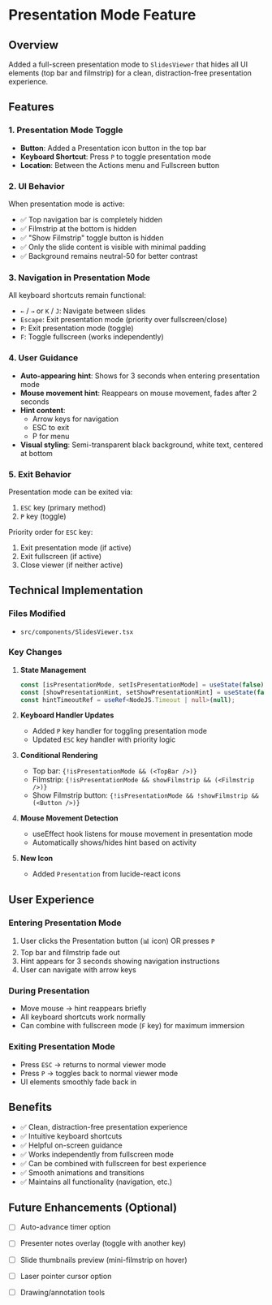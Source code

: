 # Presentation Mode Feature

## Overview
Added a full-screen presentation mode to `SlidesViewer` that hides all UI elements (top bar and filmstrip) for a clean, distraction-free presentation experience.

## Features

### 1. **Presentation Mode Toggle**
   - **Button**: Added a Presentation icon button in the top bar
   - **Keyboard Shortcut**: Press `P` to toggle presentation mode
   - **Location**: Between the Actions menu and Fullscreen button

### 2. **UI Behavior**
   When presentation mode is active:
   - ✅ Top navigation bar is completely hidden
   - ✅ Filmstrip at the bottom is hidden
   - ✅ "Show Filmstrip" toggle button is hidden
   - ✅ Only the slide content is visible with minimal padding
   - ✅ Background remains neutral-50 for better contrast

### 3. **Navigation in Presentation Mode**
   All keyboard shortcuts remain functional:
   - `←` / `→` or `K` / `J`: Navigate between slides
   - `Escape`: Exit presentation mode (priority over fullscreen/close)
   - `P`: Exit presentation mode (toggle)
   - `F`: Toggle fullscreen (works independently)

### 4. **User Guidance**
   - **Auto-appearing hint**: Shows for 3 seconds when entering presentation mode
   - **Mouse movement hint**: Reappears on mouse movement, fades after 2 seconds
   - **Hint content**: 
     - Arrow keys for navigation
     - ESC to exit
     - P for menu
   - **Visual styling**: Semi-transparent black background, white text, centered at bottom

### 5. **Exit Behavior**
   Presentation mode can be exited via:
   1. `ESC` key (primary method)
   2. `P` key (toggle)
   
   Priority order for `ESC` key:
   1. Exit presentation mode (if active)
   2. Exit fullscreen (if active)
   3. Close viewer (if neither active)

## Technical Implementation

### Files Modified
- `src/components/SlidesViewer.tsx`

### Key Changes
1. **State Management**
   ```typescript
   const [isPresentationMode, setIsPresentationMode] = useState(false);
   const [showPresentationHint, setShowPresentationHint] = useState(false);
   const hintTimeoutRef = useRef<NodeJS.Timeout | null>(null);
   ```

2. **Keyboard Handler Updates**
   - Added `P` key handler for toggling presentation mode
   - Updated `ESC` key handler with priority logic

3. **Conditional Rendering**
   - Top bar: `{!isPresentationMode && (<TopBar />)}`
   - Filmstrip: `{!isPresentationMode && showFilmstrip && (<Filmstrip />)}`
   - Show Filmstrip button: `{!isPresentationMode && !showFilmstrip && (<Button />)}`

4. **Mouse Movement Detection**
   - useEffect hook listens for mouse movement in presentation mode
   - Automatically shows/hides hint based on activity

5. **New Icon**
   - Added `Presentation` from lucide-react icons

## User Experience

### Entering Presentation Mode
1. User clicks the Presentation button (📊 icon) OR presses `P`
2. Top bar and filmstrip fade out
3. Hint appears for 3 seconds showing navigation instructions
4. User can navigate with arrow keys

### During Presentation
- Move mouse → hint reappears briefly
- All keyboard shortcuts work normally
- Can combine with fullscreen mode (`F` key) for maximum immersion

### Exiting Presentation Mode
- Press `ESC` → returns to normal viewer mode
- Press `P` → toggles back to normal viewer mode
- UI elements smoothly fade back in

## Benefits
- ✅ Clean, distraction-free presentation experience
- ✅ Intuitive keyboard shortcuts
- ✅ Helpful on-screen guidance
- ✅ Works independently from fullscreen mode
- ✅ Can be combined with fullscreen for best experience
- ✅ Smooth animations and transitions
- ✅ Maintains all functionality (navigation, etc.)

## Future Enhancements (Optional)
- [ ] Auto-advance timer option
- [ ] Presenter notes overlay (toggle with another key)
- [ ] Slide thumbnails preview (mini-filmstrip on hover)
- [ ] Laser pointer cursor option
- [ ] Drawing/annotation tools

